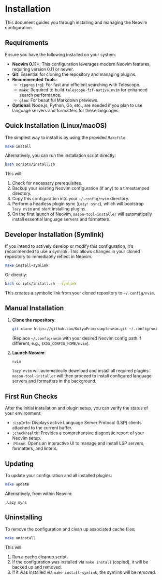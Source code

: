 # Installation

This document guides you through installing and managing the Neovim configuration.

## Requirements

Ensure you have the following installed on your system:

*   **Neovim 0.11+**: This configuration leverages modern Neovim features, requiring version 0.11 or newer.
*   **Git**: Essential for cloning the repository and managing plugins.
*   **Recommended Tools**:
    *   `ripgrep` (`rg`): For fast and efficient searching with Telescope.
    *   `make`: Required to build `telescope-fzf-native.nvim` for enhanced search performance.
    *   `glow`: For beautiful Markdown previews.
*   **Optional**: Node.js, Python, Go, etc., are needed if you plan to use language servers and formatters for these languages.

## Quick Installation (Linux/macOS)

The simplest way to install is by using the provided `Makefile`:

```bash
make install
```

Alternatively, you can run the installation script directly:

```bash
bash scripts/install.sh
```

This will:
1.  Check for necessary prerequisites.
2.  Backup your existing Neovim configuration (if any) to a timestamped directory.
3.  Copy this configuration into your `~/.config/nvim` directory.
4.  Perform a headless plugin sync (`Lazy! sync`), which will bootstrap `lazy.nvim` and start installing plugins.
5.  On the first launch of Neovim, `mason-tool-installer` will automatically install essential language servers and formatters.

## Developer Installation (Symlink)

If you intend to actively develop or modify this configuration, it's recommended to use a symlink. This allows changes in your cloned repository to immediately reflect in Neovim.

```bash
make install-symlink
```

Or directly:

```bash
bash scripts/install.sh --symlink
```

This creates a symbolic link from your cloned repository to `~/.config/nvim`.

## Manual Installation

1.  **Clone the repository**:
    ```bash
    git clone https://github.com/KolyaPrim/simplenvim.git ~/.config/nvim
    ```
    (Replace `~/.config/nvim` with your desired Neovim config path if different, e.g., `$XDG_CONFIG_HOME/nvim`).

2.  **Launch Neovim**:
    ```bash
    nvim
    ```
    `lazy.nvim` will automatically download and install all required plugins. `mason-tool-installer` will then proceed to install configured language servers and formatters in the background.

## First Run Checks

After the initial installation and plugin setup, you can verify the status of your environment:

*   `:LspInfo`: Displays active Language Server Protocol (LSP) clients attached to the current buffer.
*   `:checkhealth`: Provides a comprehensive diagnostic report of your Neovim setup.
*   `:Mason`: Opens an interactive UI to manage and install LSP servers, formatters, and linters.

## Updating

To update your configuration and all installed plugins:

```bash
make update
```

Alternatively, from within Neovim:

```vim
:Lazy sync
```

## Uninstalling

To remove the configuration and clean up associated cache files:

```bash
make uninstall
```

This will:
1.  Run a cache cleanup script.
2.  If the configuration was installed via `make install` (copied), it will be backed up and removed.
3.  If it was installed via `make install-symlink`, the symlink will be removed.
